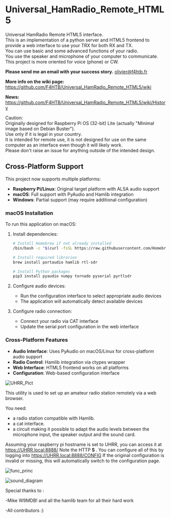 # Universal_HamRadio_Remote_HTML5

Universal HamRadio Remote HTML5 interface.  
This is an implementation of a python server and HTML5 frontend to provide a web interface to use your TRX for both RX and TX.  
You can use basic and some advanced functions of your radio.  
You use the speaker and microphone of your computer to communicate.  
This project is more oriented for voice (phone) or CW.  

<b>Please send me an email with your success story.</b> olivier@f4htb.fr

<b>More info on the wiki page:</b> https://github.com/F4HTB/Universal_HamRadio_Remote_HTML5/wiki
   
<b>News:</b> https://github.com/F4HTB/Universal_HamRadio_Remote_HTML5/wiki/History<br>

Caution:  
Originally designed for Raspberry Pi OS (32-bit) Lite (actually "Minimal image based on Debian Buster").  
Use only if it is legal in your country.  
It is intended for remote use, it is not designed for use on the same computer as an interface even though it will likely work.  
Please don't raise an issue for anything outside of the intended design.  

## Cross-Platform Support

This project now supports multiple platforms:
- **Raspberry Pi/Linux**: Original target platform with ALSA audio support
- **macOS**: Full support with PyAudio and Hamlib integration
- **Windows**: Partial support (may require additional configuration)

### macOS Installation

To run this application on macOS:

1. Install dependencies:
   ```bash
   # Install Homebrew if not already installed
   /bin/bash -c "$(curl -fsSL https://raw.githubusercontent.com/Homebrew/install/HEAD/install.sh)"
   
   # Install required libraries
   brew install portaudio hamlib rtl-sdr
   
   # Install Python packages
   pip3 install pyaudio numpy tornado pyserial pyrtlsdr
   ```

2. Configure audio devices:
   - Run the configuration interface to select appropriate audio devices
   - The application will automatically detect available devices

3. Configure radio connection:
   - Connect your radio via CAT interface
   - Update the serial port configuration in the web interface

### Cross-Platform Features

- **Audio Interface**: Uses PyAudio on macOS/Linux for cross-platform audio support
- **Radio Control**: Hamlib integration via ctypes wrapper
- **Web Interface**: HTML5 frontend works on all platforms
- **Configuration**: Web-based configuration interface

![UHRR_Pict](https://user-images.githubusercontent.com/18350938/99989724-e1263580-2daa-11eb-9e3e-c132d4c2d7eb.png)

This utility is used to set up an amateur radio station remotely via a web browser.

You need:
- a radio station compatible with Hamlib.
- a cat interface.
- a circuit making it possible to adapt the audio levels between the microphone input, the speaker output and the sound card.

Assuming your raspberry pi hostname is set to UHRR, you can access it at https://UHRR.local:8888/
Note the HTTP <b> S </b>.
You can configure all of this by logging into https://UHRR.local:8888/CONFIG
If the original configuration is invalid or missing, this will automatically switch to the configuration page.

![func_princ](https://user-images.githubusercontent.com/18350938/99989800-f3a06f00-2daa-11eb-9b45-d695b75904f7.png)

![sound_diagram](https://user-images.githubusercontent.com/18350938/99989819-fe5b0400-2daa-11eb-884f-c09341a03541.png)

Special thanks to :

-Mike W9MDB! and all the hamlib team for all their hard work

-All contributors :)